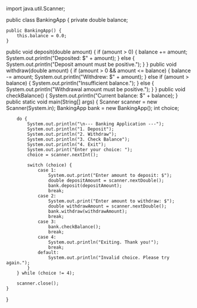 import java.util.Scanner;

public class BankingApp {
    private double balance;

    public BankingApp() {
        this.balance = 0.0;
    }
public void deposit(double amount) {
        if (amount > 0) {
            balance += amount;
            System.out.println("Deposited: $" + amount);
        } else {
            System.out.println("Deposit amount must be positive.");
        }
    }
   public void withdraw(double amount) {
        if (amount > 0 && amount <= balance) {
            balance -= amount;
            System.out.println("Withdrew: $" + amount);
        } else if (amount > balance) {
            System.out.println("Insufficient balance.");
        } else {
            System.out.println("Withdrawal amount must be positive.");
        }
    }
 public void checkBalance() {
        System.out.println("Current balance: $" + balance);
    }
public static void main(String[] args) {
        Scanner scanner = new Scanner(System.in);
        BankingApp bank = new BankingApp();
        int choice;

        do {
            System.out.println("\n--- Banking Application ---");
            System.out.println("1. Deposit");
            System.out.println("2. Withdraw");
            System.out.println("3. Check Balance");
            System.out.println("4. Exit");
            System.out.print("Enter your choice: ");
            choice = scanner.nextInt();

            switch (choice) {
                case 1:
                    System.out.print("Enter amount to deposit: $");
                    double depositAmount = scanner.nextDouble();
                    bank.deposit(depositAmount);
                    break;
                case 2:
                    System.out.print("Enter amount to withdraw: $");
                    double withdrawAmount = scanner.nextDouble();
                    bank.withdraw(withdrawAmount);
                    break;
                case 3:
                    bank.checkBalance();
                    break;
                case 4:
                    System.out.println("Exiting. Thank you!");
                    break;
                default:
                    System.out.println("Invalid choice. Please try again.");
            }
        } while (choice != 4);

        scanner.close();
    }
}
